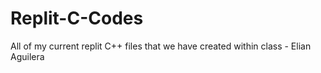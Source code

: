 # Replit-C-Codes
All of my current replit C++ files that we have created within class  - Elian Aguilera
